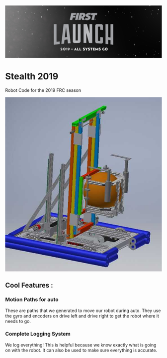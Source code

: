 ![](images/FIRSTlaunch-logo-twitter-100.jpg)
# Stealth 2019
Robot Code for the 2019 FRC season

![](images/frc20118_FullRobot_Starting_Position.JPG)

## Cool Features :
### Motion Paths for auto
These are paths that we generated to move our robot during auto. They use the gyro and encoders on drive left and drive right to get the robot where it needs to go.
### Complete Logging System
We log everything! This is helpful because we know exactly what is going on with the robot. It can also be used to make sure everything is accurate.
